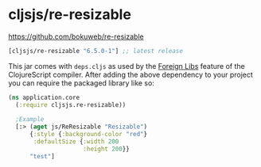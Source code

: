 # cljsjs/re-resizable

https://github.com/bokuweb/re-resizable


[](dependency)
```clojure
[cljsjs/re-resizable "6.5.0-1"] ;; latest release
```
[](/dependency)

This jar comes with `deps.cljs` as used by the [Foreign Libs][flibs] feature
of the ClojureScript compiler. After adding the above dependency to your project
you can require the packaged library like so:

```clojure
(ns application.core
  (:require cljsjs.re-resizable))
   
  ;Example 
  [:> (aget js/ReResizable "Resizable")
      {:style {:background-color "red"}
       :defaultSize {:width 200
                     :height 200}}
      "test"]    
```

[flibs]: https://clojurescript.org/reference/packaging-foreign-deps
